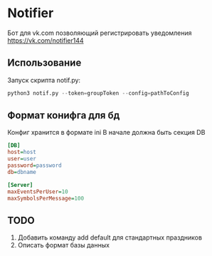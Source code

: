 # Notifier
Бот для vk.com позволяющий регистрировать уведомления
https://vk.com/notifier144
## Использование
Запуск скрипта notif.py:
```python
python3 notif.py --token=groupToken --config=pathToConfig
```
## Формат конифга для бд
Конфиг хранится в формате ini
В начале должна быть секция DB
```ini
[DB]
host=host
user=user
password=password
db=dbname

[Server]
maxEventsPerUser=10
maxSymbolsPerMessage=100
```
## TODO
1) Добавить команду add default для стандартных праздников
2) Описать формат базы данных
